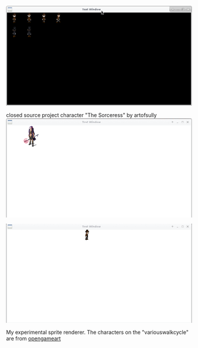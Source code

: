 ![](https://github.com/izz-j/mariko/raw/master/sprites-preview.png)

closed source project character "The Sorceress" by artofsully
![](https://github.com/izz-j/mariko/raw/master/sample_sorceress.gif)

![](https://github.com/izz-j/mariko/raw/master/sample-anim.gif)

My experimental sprite renderer.
The characters on the "variouswalkcycle" are from [opengameart](https://opengameart.org/)
